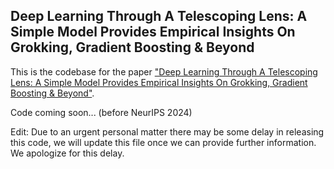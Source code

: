 ## Deep Learning Through A Telescoping Lens: A Simple Model Provides Empirical Insights On Grokking, Gradient Boosting & Beyond

This is the codebase for the paper ["Deep Learning Through A Telescoping Lens: A Simple Model Provides Empirical Insights On Grokking, Gradient Boosting & Beyond"](https://openreview.net/forum?id=NhucGZtikE).

Code coming soon... (before NeurIPS 2024)

Edit: Due to an urgent personal matter there may be some delay in releasing this code, we will update this file once we can provide further information. We apologize for this delay. 
